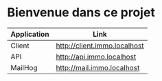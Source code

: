 # Bienvenue dans ce projet

| Application             | Link                                        |
|-------------------------|---------------------------------------------|
| Client                  | http://client.immo.localhost                |
| API                     | http://api.immo.localhost                   |
| MailHog                 | http://mail.immo.localhost                  |
